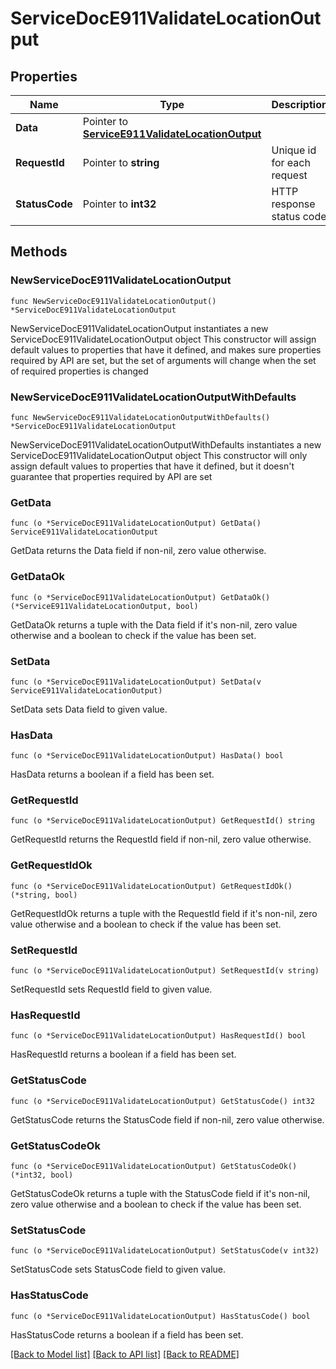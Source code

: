 # ServiceDocE911ValidateLocationOutput

## Properties

Name | Type | Description | Notes
------------ | ------------- | ------------- | -------------
**Data** | Pointer to [**ServiceE911ValidateLocationOutput**](ServiceE911ValidateLocationOutput.md) |  | [optional] 
**RequestId** | Pointer to **string** | Unique id for each request | [optional] 
**StatusCode** | Pointer to **int32** | HTTP response status code | [optional] 

## Methods

### NewServiceDocE911ValidateLocationOutput

`func NewServiceDocE911ValidateLocationOutput() *ServiceDocE911ValidateLocationOutput`

NewServiceDocE911ValidateLocationOutput instantiates a new ServiceDocE911ValidateLocationOutput object
This constructor will assign default values to properties that have it defined,
and makes sure properties required by API are set, but the set of arguments
will change when the set of required properties is changed

### NewServiceDocE911ValidateLocationOutputWithDefaults

`func NewServiceDocE911ValidateLocationOutputWithDefaults() *ServiceDocE911ValidateLocationOutput`

NewServiceDocE911ValidateLocationOutputWithDefaults instantiates a new ServiceDocE911ValidateLocationOutput object
This constructor will only assign default values to properties that have it defined,
but it doesn't guarantee that properties required by API are set

### GetData

`func (o *ServiceDocE911ValidateLocationOutput) GetData() ServiceE911ValidateLocationOutput`

GetData returns the Data field if non-nil, zero value otherwise.

### GetDataOk

`func (o *ServiceDocE911ValidateLocationOutput) GetDataOk() (*ServiceE911ValidateLocationOutput, bool)`

GetDataOk returns a tuple with the Data field if it's non-nil, zero value otherwise
and a boolean to check if the value has been set.

### SetData

`func (o *ServiceDocE911ValidateLocationOutput) SetData(v ServiceE911ValidateLocationOutput)`

SetData sets Data field to given value.

### HasData

`func (o *ServiceDocE911ValidateLocationOutput) HasData() bool`

HasData returns a boolean if a field has been set.

### GetRequestId

`func (o *ServiceDocE911ValidateLocationOutput) GetRequestId() string`

GetRequestId returns the RequestId field if non-nil, zero value otherwise.

### GetRequestIdOk

`func (o *ServiceDocE911ValidateLocationOutput) GetRequestIdOk() (*string, bool)`

GetRequestIdOk returns a tuple with the RequestId field if it's non-nil, zero value otherwise
and a boolean to check if the value has been set.

### SetRequestId

`func (o *ServiceDocE911ValidateLocationOutput) SetRequestId(v string)`

SetRequestId sets RequestId field to given value.

### HasRequestId

`func (o *ServiceDocE911ValidateLocationOutput) HasRequestId() bool`

HasRequestId returns a boolean if a field has been set.

### GetStatusCode

`func (o *ServiceDocE911ValidateLocationOutput) GetStatusCode() int32`

GetStatusCode returns the StatusCode field if non-nil, zero value otherwise.

### GetStatusCodeOk

`func (o *ServiceDocE911ValidateLocationOutput) GetStatusCodeOk() (*int32, bool)`

GetStatusCodeOk returns a tuple with the StatusCode field if it's non-nil, zero value otherwise
and a boolean to check if the value has been set.

### SetStatusCode

`func (o *ServiceDocE911ValidateLocationOutput) SetStatusCode(v int32)`

SetStatusCode sets StatusCode field to given value.

### HasStatusCode

`func (o *ServiceDocE911ValidateLocationOutput) HasStatusCode() bool`

HasStatusCode returns a boolean if a field has been set.


[[Back to Model list]](../README.md#documentation-for-models) [[Back to API list]](../README.md#documentation-for-api-endpoints) [[Back to README]](../README.md)


